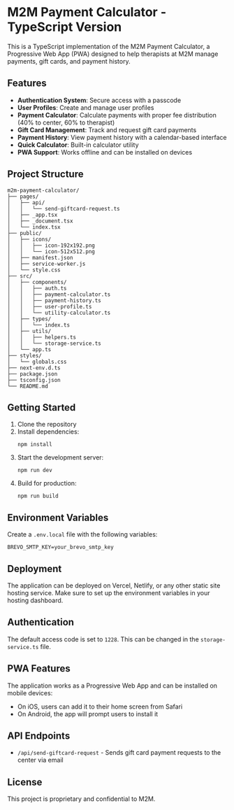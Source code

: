 # M2M Payment Calculator - TypeScript Version

This is a TypeScript implementation of the M2M Payment Calculator, a Progressive Web App (PWA) designed to help therapists at M2M manage payments, gift cards, and payment history.

## Features

- **Authentication System**: Secure access with a passcode
- **User Profiles**: Create and manage user profiles
- **Payment Calculator**: Calculate payments with proper fee distribution (40% to center, 60% to therapist)
- **Gift Card Management**: Track and request gift card payments
- **Payment History**: View payment history with a calendar-based interface
- **Quick Calculator**: Built-in calculator utility
- **PWA Support**: Works offline and can be installed on devices

## Project Structure

```
m2m-payment-calculator/
├── pages/
│   ├── api/
│   │   └── send-giftcard-request.ts
│   ├── _app.tsx
│   ├── _document.tsx
│   └── index.tsx
├── public/
│   ├── icons/
│   │   ├── icon-192x192.png
│   │   └── icon-512x512.png
│   ├── manifest.json
│   ├── service-worker.js
│   └── style.css
├── src/
│   ├── components/
│   │   ├── auth.ts
│   │   ├── payment-calculator.ts
│   │   ├── payment-history.ts
│   │   ├── user-profile.ts
│   │   └── utility-calculator.ts
│   ├── types/
│   │   └── index.ts
│   ├── utils/
│   │   ├── helpers.ts
│   │   └── storage-service.ts
│   └── app.ts
├── styles/
│   └── globals.css
├── next-env.d.ts
├── package.json
├── tsconfig.json
└── README.md
```

## Getting Started

1. Clone the repository
2. Install dependencies:
   ```
   npm install
   ```
3. Start the development server:
   ```
   npm run dev
   ```
4. Build for production:
   ```
   npm run build
   ```

## Environment Variables

Create a `.env.local` file with the following variables:
```
BREVO_SMTP_KEY=your_brevo_smtp_key
```

## Deployment

The application can be deployed on Vercel, Netlify, or any other static site hosting service. Make sure to set up the environment variables in your hosting dashboard.

## Authentication

The default access code is set to `1228`. This can be changed in the `storage-service.ts` file.

## PWA Features

The application works as a Progressive Web App and can be installed on mobile devices:
- On iOS, users can add it to their home screen from Safari
- On Android, the app will prompt users to install it

## API Endpoints

- `/api/send-giftcard-request` - Sends gift card payment requests to the center via email

## License

This project is proprietary and confidential to M2M.
